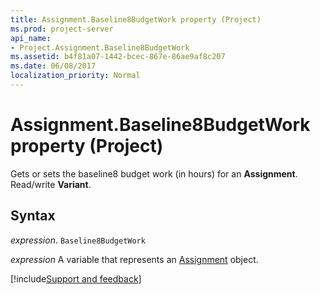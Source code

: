 ```yaml
---
title: Assignment.Baseline8BudgetWork property (Project)
ms.prod: project-server
api_name:
- Project.Assignment.Baseline8BudgetWork
ms.assetid: b4f81a07-1442-bcec-867e-86ae9af8c207
ms.date: 06/08/2017
localization_priority: Normal
---
```



# Assignment.Baseline8BudgetWork property (Project)

Gets or sets the baseline8 budget work (in hours) for an  **Assignment**. Read/write **Variant**.


## Syntax

_expression_. `Baseline8BudgetWork`

_expression_ A variable that represents an [Assignment](./Project.Assignment.md) object.

[!include[Support and feedback](~/includes/feedback-boilerplate.md)]